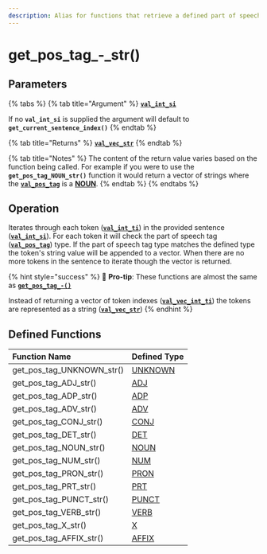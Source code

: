 ```yaml
---
description: Alias for functions that retrieve a defined part of speech tag type
---
```


# get\_pos\_tag\_-\_str\(\)

## Parameters

{% tabs %}
{% tab title="Argument" %}
[**`val_int_si`**](../../variable-types/val_int_si.md)

If no **`val_int_si`** is supplied the argument will default to **`get_current_sentence_index()`**
{% endtab %}

{% tab title="Returns" %}
[**`val_vec_str`**](../../variable-types/val_vec_str.md)
{% endtab %}

{% tab title="Notes" %}
The content of the return value varies based on the function being called. For example if you were to use the **`get_pos_tag_NOUN_str()`** function it would return a vector of strings where the [**`val_pos_tag`**](../../variable-types/val_pos_tag.md) is a [**NOUN**](../../../definitions/parts-of-speech/noun.md).
{% endtab %}
{% endtabs %}

## Operation

Iterates through each token \([**`val_int_ti`**](../../variable-types/val_int_ti.md)\) in the provided sentence \([**`val_int_si`**](../../variable-types/val_int_si.md)\). For each token it will check the part of speech tag \([**`val_pos_tag`**](../../variable-types/val_pos_tag.md)\) type. If the part of speech tag type matches the defined type the token's string value will be appended to a vector. When there are no more tokens in the sentence to iterate though the vector is returned.

{% hint style="success" %}
🥇 **Pro-tip**: These functions are almost the same as [**`get_pos_tag_-()`**](untitled-2.md)

Instead of returning a vector of token indexes \([**`val_vec_int_ti`**](../../variable-types/val_vec_int_ti.md)\) the tokens are represented as a string \([**`val_vec_str`**](../../variable-types/val_vec_str.md)\)
{% endhint %}

## Defined Functions

| Function Name | Defined Type |
| :--- | :--- |
| get\_pos\_tag\_UNKNOWN\_str\(\) | [UNKNOWN](../../../definitions/parts-of-speech/unknown.md) |
| get\_pos\_tag\_ADJ\_str\(\) | [ADJ](../../../definitions/parts-of-speech/adj.md) |
| get\_pos\_tag\_ADP\_str\(\) | [ADP](../../../definitions/parts-of-speech/adp.md) |
| get\_pos\_tag\_ADV\_str\(\) | [ADV](../../../definitions/parts-of-speech/adv.md) |
| get\_pos\_tag\_CONJ\_str\(\) | [CONJ](../../../definitions/parts-of-speech/conj.md) |
| get\_pos\_tag\_DET\_str\(\) | [DET](../../../definitions/parts-of-speech/det.md) |
| get\_pos\_tag\_NOUN\_str\(\) | [NOUN](../../../definitions/parts-of-speech/noun.md) |
| get\_pos\_tag\_NUM\_str\(\) | [NUM](../../../definitions/parts-of-speech/num.md) |
| get\_pos\_tag\_PRON\_str\(\) | [PRON](../../../definitions/parts-of-speech/pron.md) |
| get\_pos\_tag\_PRT\_str\(\) | [PRT](../../../definitions/parts-of-speech/prt.md) |
| get\_pos\_tag\_PUNCT\_str\(\) | [PUNCT](../../../definitions/parts-of-speech/punct.md) |
| get\_pos\_tag\_VERB\_str\(\) | [VERB](../../../definitions/parts-of-speech/verb.md) |
| get\_pos\_tag\_X\_str\(\) | [X](../../../definitions/parts-of-speech/x.md) |
| get\_pos\_tag\_AFFIX\_str\(\) | [AFFIX](../../../definitions/parts-of-speech/affix.md) |

